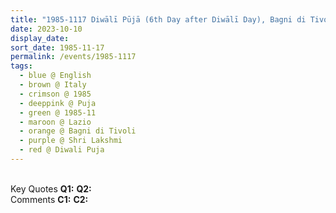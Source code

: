 ```yaml
---
title: "1985-1117 Diwālī Pūjā (6th Day after Diwālī Day), Bagni di Tivoli (24 kms E of Rome), Lazio, Italy"
date: 2023-10-10
display_date: 
sort_date: 1985-11-17
permalink: /events/1985-1117
tags:
  - blue @ English
  - brown @ Italy
  - crimson @ 1985
  - deeppink @ Puja
  - green @ 1985-11
  - maroon @ Lazio
  - orange @ Bagni di Tivoli
  - purple @ Shri Lakshmi
  - red @ Diwali Puja
---
```


<br>

<wave-list>
  <list-title color="DarkSeaGreen" width="55">Key Quotes</list-title>
  <list-item color="BlanchedAlmond" width="280"><b>Q1:</b> <i></i></list-item>
  <list-item color="Lavender" width="280"><b>Q2:</b> <i></i></list-item>
</wave-list>

<br>

<wave-list>
  <list-title color="DarkSeaGreen" width="55">Comments</list-title>
  <list-item color="BlanchedAlmond" width="280"><b>C1:</b> <i></i></list-item>
  <list-item color="Lavender" width="280"><b>C2:</b> <i></i></list-item>
</wave-list>
